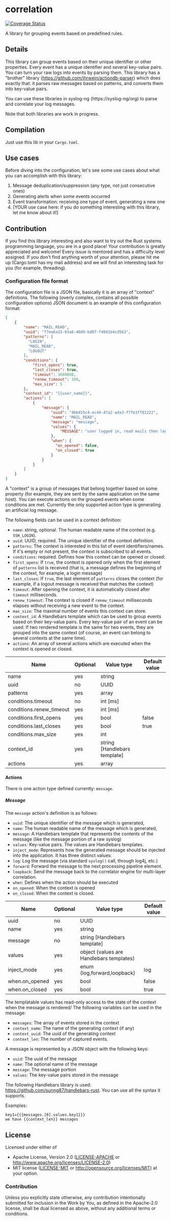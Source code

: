 # correlation

[![Coverage Status](https://coveralls.io/repos/github/ihrwein/correlation/badge.svg?branch=master)](https://coveralls.io/github/ihrwein/correlation?branch=master)

A library for grouping events based on predefined rules.

## Details

This library can group events based on their unique identifier or other
properties. Every event has a unique identifier and several key-value pairs.
You can turn your raw logs into events by parsing them. This library has a
"brother" library (https://github.com/ihrwein/actiondb-parser) which does exactly that: it parses raw messages based on
patterns, and converts them into key-value pairs.

You can use these libraries in syslog-ng (https://syslog-ng/org) to parse and correlate your log messages.

Note that both libraries are work in progress.

## Compilation

Just use this lib in your `Cargo.toml`.

## Use cases

Before diving into the configuration, let's see some use cases about what you can
accomplish with this library:

1. Message deduplication/suppression (any type, not just consecutive ones)
1. Generating alerts when some events occurred
1. Event transformation: receiving one type of event, generating a new one
1. [YOUR use case here: if you do something interesting with this library, let me know about it!]

## Contribution

If you find this library interesting and also want to try out the Rust systems
programming language, you are in a good place! Your contribution is greatly
appreciated and welcome! Every issue is mentored and has a difficulty level
assigned. If you don't find anything worth of your attention, please hit me up
(Cargo.toml has my mail address) and we will find an interesting task for you
(for example, threading).

### Configuration file format

The configuration file is a JSON file, basically it is an array of "context"
definitions. The following (overly complex, contains all possible
configuration options) JSON document is an example of this configuration
format:

```json
[
    {
        "name": "MAIL_READ",
        "uuid": "f7ee6a32-03a6-40d9-bd87-f48d1b4cd563",
        "patterns": [
          "LOGIN",
          "MAIL_READ",
          "LOGOUT"
        ],
        "conditions": {
            "first_opens": true,
            "last_closes": true,
            "timeout": 3600000,
            "renew_timeout": 100,
            "max_size": 5
        },
        "context_id": "{{user_name}}",
        "actions": [
            {
                "message": {
                    "uuid": "4bbd15c4-ec44-47a2-ada3-f7fe3ff81222",
                    "name": "MAIL_READ",
                    "message": "message",
                    "values": {
                        "MESSAGE": "user logged in, read mails then logged out"
                    },
                    "when": {
                      "on_opened": false,
                      "on_closed": true
                    }
                }
            }
        ]
    }
]
```
A "context" is a group of messages that belong together based on some property (for example, they are sent by the same application on the same host). You can
execute actions on the grouped events when some conditions are met. Currently the only
supported action type is generating an artificial log message.

The following fields can be used in a context definition:

* `name`: string, optional. The human readable name of the context (e.g. `SSH_LOGIN`).
* `uuid`: UUID, required. The unique identifier of the context definition.
* `patterns`: The context is interested in this list of event identifiers/names. If it's empty or not present, the
context is subscribed to all events.
* `conditions`: required. Defines how this context can be opened or closed:
 * `first_opens`: If `true`, the context is opened only when the first element of `patterns` list is received (that is, a message defines the beginning of the context, for example, a login message)
 * `last_closes`: If `true`, the last element of `patterns` closes the context (for example, if a logout message is received that matches the context)
 * `timeout`: After opening the context, it is automatically closed after `timeout` milliseconds.
 * `renew_timeout`: The context is closed if `renew_timeout` milliseconds elapses without receiving a new event to the context.
 * `max_size`: The maximal number of events this context can store.
* `context_id`: A Handlebars template which can be used to group events based on their key-value pairs. Every key-value
pair of an event can be used.
If two rendered template is the same for two events, they are grouped into the same context (of course,
  an event can belong to several contexts at the same time).
* `actions`: An array of several actions which are executed when the context is opened or closed.

| Name                     | Optional | Value type                   | Default value |
|--------------------------|----------|------------------------------|---------------|
| name                     | yes      | string                       |               |
| uuid                     | no       | UUID                         |               |
| patterns                 | yes      | array                        |               |
| conditions.timeout       | no       | int [ms]                     |               |
| conditions.renew_timeout | yes      | int [ms]                     |               |
| conditions.first_opens   | yes      | bool                         | false         |
| conditions.last_closes   | yes      | bool                         | true          |
| conditions.max_size      | yes      | int                          |               |
| context_id               | yes      | string [Handlebars template] |               |
| actions                  | yes      | array                        |               | |

#### Actions
There is one action type defined currently: `message`.
##### Message

The `message` action's definition is as follows:

* `uuid`: The unique identifier of the message which is generated,
* `name`: The human readable name of the message which is generated,
* `message`: A Handlebars template that represents the contents of the message (like the message portion of a raw syslog)
* `values`: Key-value pairs. The values are Handlebars templates.
* `inject_mode`: Represents how the generated message should be injected into the application. It has three distinct values:
 * `log`: Log the message (via standard `syslog()` call, through log4j, etc.)
 * `forward`: Forward the message to the next processing pipeline element.
 * `loopback`: Send the message back to the correlator engine for multi-layer correlation.
* `when`: Defines when the action should be executed
 * `on_opened`: When the context is opened
 * `on_closed`: When the context is closed.


 | Name           | Optional | Value type                               | Default value |
 |----------------|----------|------------------------------------------|---------------|
 | uuid           | no       | UUID                                     |               |
 | name           | yes      | string                                   |               |
 | message        | no       | string [Handlebars template]             |               |
 | values         | yes      | object (values are Handlebars templates) |               |
 | inject_mode    | yes      | enum (log,forward,loopback)              | log           |
 | when.on_opened | yes      | bool                                     | false         |
 | when.on_closed | yes      | bool                                     | true          |

The templatable values has read-only access to the state of the context when the message is rendered/
The following variables can be used in the message:

* `messages`: The array of events stored in the context
* `context_name`: The name of the generating context (if any)
* `context_uuid`: The uuid of the generating context
* `context_len`: The number of captured events.

A message is represented by a JSON object with the following keys:

* `uuid`: The uuid of the message
* `name`: The optional name of the message
* `message`: The message portion
* `values`: The key-value pairs stored in the message

The following Handlebars library is used:
https://github.com/sunng87/handlebars-rust. You can use all the syntax it
supports.

Examples:
```
key1={{{messages.[0].values.key1}}}
we have {{context_len}} messages
```

## License

Licensed under either of
 * Apache License, Version 2.0 ([LICENSE-APACHE](LICENSE-APACHE) or http://www.apache.org/licenses/LICENSE-2.0)
 * MIT license ([LICENSE-MIT](LICENSE-MIT) or http://opensource.org/licenses/MIT)
at your option.

### Contribution

Unless you explicitly state otherwise, any contribution intentionally submitted
for inclusion in the Work by You, as defined in the Apache-2.0 license, shall be dual licensed as above, without any
additional terms or conditions.
